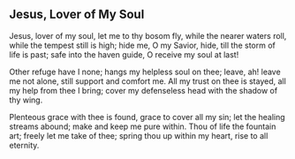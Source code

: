 ## Jesus, Lover of My Soul

Jesus, lover of my soul, 
let me to thy bosom fly, 
while the nearer waters roll, 
while the tempest still is high; 
hide me, O my Savior, hide, 
till the storm of life is past; 
safe into the haven guide, 
O receive my soul at last! 

Other refuge have I none; 
hangs my helpless soul on thee; 
leave, ah! leave me not alone, 
still support and comfort me. 
All my trust on thee is stayed, 
all my help from thee I bring; 
cover my defenseless head 
with the shadow of thy wing. 

Plenteous grace with thee is found, 
grace to cover all my sin; 
let the healing streams abound; 
make and keep me pure within. 
Thou of life the fountain art; 
freely let me take of thee; 
spring thou up within my heart, 
rise to all eternity. 
